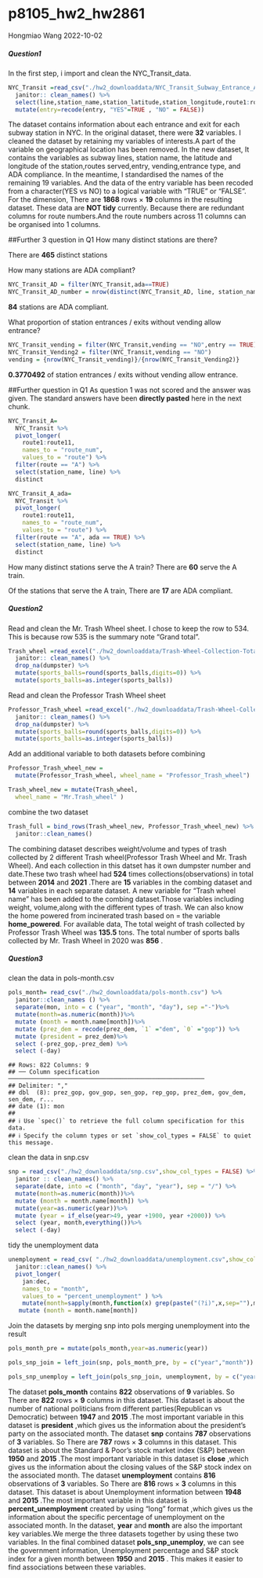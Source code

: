 p8105_hw2_hw2861
================
Hongmiao Wang
2022-10-02

##### Question1

In the first step, i import and clean the NYC_Transit_data.

``` r
NYC_Transit =read_csv("./hw2_downloaddata/NYC_Transit_Subway_Entrance_And_Exit_Data.csv",col_types = cols(Route8 = "c", Route9 = "c", Route10 = "c", Route11 = "c")) %>% 
  janitor:: clean_names() %>% 
  select(line,station_name,station_latitude,station_longitude,route1:route11,entry,vending,entrance_type,ada) %>%
  mutate(entry=recode(entry, "YES"=TRUE , "NO" = FALSE))
```

The dataset contains information about each entrance and exit for each
subway station in NYC. In the original dataset, there were **32**
variables. I cleaned the dataset by retaining my variables of
interests.A part of the variable on geographical location has been
removed. In the new dataset, It contains the variables as subway lines,
station name, the latitude and longitude of the station,routes
served,entry, vending,entrance type, and ADA compliance. In the
meantime, I standardised the names of the remaining 19 variables. And
the data of the entry variable has been recoded from a character(YES vs
NO) to a logical variable with “TRUE” or “FALSE”. For the dimension,
There are **1868** rows × **19** columns in the resulting dataset. These
data are **NOT tidy** currently. Because there are redundant columns for
route numbers.And the route numbers across 11 columns can be organised
into 1 columns.

\##Further 3 question in Q1 How many distinct stations are there?

There are **465** distinct stations

How many stations are ADA compliant?

``` r
NYC_Transit_AD = filter(NYC_Transit,ada==TRUE)
NYC_Transit_AD_number = nrow(distinct(NYC_Transit_AD, line, station_name))
```

**84** stations are ADA compliant.

What proportion of station entrances / exits without vending allow
entrance?

``` r
NYC_Transit_vending = filter(NYC_Transit,vending == "NO",entry == TRUE)
NYC_Transit_Vending2 = filter(NYC_Transit,vending == "NO")
vending = {nrow(NYC_Transit_vending)}/{nrow(NYC_Transit_Vending2)}
```

**0.3770492** of station entrances / exits without vending allow
entrance.

\##Further question in Q1 As question 1 was not scored and the answer
was given. The standard answers have been **directly pasted** here in
the next chunk.

``` r
NYC_Transit_A=
  NYC_Transit %>% 
  pivot_longer(
    route1:route11,
    names_to = "route_num",
    values_to = "route") %>% 
  filter(route == "A") %>% 
  select(station_name, line) %>% 
  distinct

NYC_Transit_A_ada=
  NYC_Transit %>% 
  pivot_longer(
    route1:route11,
    names_to = "route_num",
    values_to = "route") %>% 
  filter(route == "A", ada == TRUE) %>% 
  select(station_name, line) %>% 
  distinct
```

How many distinct stations serve the A train? There are **60** serve the
A train.

Of the stations that serve the A train, There are **17** are ADA
compliant.

##### Question2

Read and clean the Mr. Trash Wheel sheet. I chose to keep the row to
534. This is because row 535 is the summary note “Grand total”.

``` r
Trash_wheel =read_excel("./hw2_downloaddata/Trash-Wheel-Collection-Totals-7-2020-2.xlsx",sheet = "Mr. Trash Wheel", range = "A2:N534",) %>% 
  janitor:: clean_names() %>% 
  drop_na(dumpster) %>% 
  mutate(sports_balls=round(sports_balls,digits=0)) %>% 
  mutate(sports_balls=as.integer(sports_balls))
```

Read and clean the Professor Trash Wheel sheet

``` r
Professor_Trash_wheel =read_excel("./hw2_downloaddata/Trash-Wheel-Collection-Totals-7-2020-2.xlsx",sheet = "Professor Trash Wheel", range = "A2:N116") %>% 
  janitor:: clean_names() %>% 
  drop_na(dumpster) %>% 
  mutate(sports_balls=round(sports_balls,digits=0)) %>% 
  mutate(sports_balls=as.integer(sports_balls))
```

Add an additional variable to both datasets before combining

``` r
Professor_Trash_wheel_new = 
  mutate(Professor_Trash_wheel, wheel_name = "Professor_Trash_wheel")

Trash_wheel_new = mutate(Trash_wheel,
  wheel_name = "Mr.Trash_wheel" )
```

combine the two dataset

``` r
Trash_full = bind_rows(Trash_wheel_new, Professor_Trash_wheel_new) %>%
  janitor::clean_names() 
```

The combining dataset describes weight/volume and types of trash
collected by 2 different Trash wheel(Professor Trash Wheel and Mr. Trash
Wheel). And each collection in this datset has it own dumpster number
and date.These two trash wheel had **524** times
collections(observations) in total between **2014** and **2021** .There
are **15** variables in the combing dataset and **14** variables in each
separate dataset. A new variable for “Trash wheel name” has been added
to the combing dataset.Those variables including weight, volume,along
with the different types of trash. We can also know the home powered
from incinerated trash based on = the variable **home_powered**. For
available data, The total weight of trash collected by Professor Trash
Wheel was **135.5** tons. The total number of sports balls collected by
Mr. Trash Wheel in 2020 was **856** .

##### Question3

clean the data in pols-month.csv

``` r
pols_month= read_csv("./hw2_downloaddata/pols-month.csv") %>% 
  janitor::clean_names () %>% 
  separate(mon, into = c ("year", "month", "day"), sep ="-")%>% 
  mutate(month=as.numeric(month))%>% 
  mutate (month = month.name[month])%>%
  mutate (prez_dem = recode(prez_dem, `1` ="dem", `0` ="gop")) %>% 
  mutate (president = prez_dem)%>% 
  select (-prez_gop,-prez_dem) %>% 
  select (-day)
```

    ## Rows: 822 Columns: 9
    ## ── Column specification ────────────────────────────────────────────────────────
    ## Delimiter: ","
    ## dbl  (8): prez_gop, gov_gop, sen_gop, rep_gop, prez_dem, gov_dem, sen_dem, r...
    ## date (1): mon
    ## 
    ## ℹ Use `spec()` to retrieve the full column specification for this data.
    ## ℹ Specify the column types or set `show_col_types = FALSE` to quiet this message.

clean the data in snp.csv

``` r
snp = read_csv("./hw2_downloaddata/snp.csv",show_col_types = FALSE) %>% 
  janitor :: clean_names() %>% 
  separate(date, into =c ("month", "day", "year"), sep = "/") %>% 
  mutate(month=as.numeric(month))%>% 
  mutate (month = month.name[month]) %>% 
  mutate(year=as.numeric(year))%>% 
  mutate (year = if_else(year>49, year +1900, year +2000)) %>% 
  select (year, month,everything())%>% 
  select (-day) 
```

tidy the unemployment data

``` r
unemployment = read_csv( "./hw2_downloaddata/unemployment.csv",show_col_types = FALSE ) %>% 
  janitor::clean_names() %>% 
  pivot_longer(
    jan:dec,
    names_to = "month",
    values_to = "percent_unemployment" ) %>%
    mutate(month=sapply(month,function(x) grep(paste("(?i)",x,sep=""),month.abb)))%>% 
   mutate (month = month.name[month]) 
```

Join the datasets by merging snp into pols merging unemployment into the
result

``` r
pols_month_pre = mutate(pols_month,year=as.numeric(year))

pols_snp_join = left_join(snp, pols_month_pre, by = c("year","month"))

pols_snp_unemploy = left_join(pols_snp_join, unemployment, by = c("year", "month"))
```

The dataset **pols_month** contains **822** observations of **9**
variables. So There are **822** rows × **9** columns in this dataset.
This dataset is about the number of national politicians from different
parties(Republican vs Democratic) between **1947** and **2015** .The
most important variable in this dataset is **president** ,which gives us
the information about the president’s party on the associated month. The
dataset **snp** contains **787** observations of **3** variables. So
There are **787** rows × **3** columns in this dataset. This dataset is
about the Standard & Poor’s stock market index (S&P) between **1950**
and **2015** .The most important variable in this dataset is **close**
,which gives us the information about the closing values of the S&P
stock index on the associated month. The dataset **unemployment**
contains **816** observations of **3** variables. So There are **816**
rows × **3** columns in this dataset. This dataset is about Unemployment
information between **1948** and **2015** .The most important variable
in this dataset is **percent_unemployment** created by using “long”
format ,which gives us the information about the specific percentage of
unemployment on the associated month. In the dataset, **year** and
**month** are also the important key variables.We merge the three
datasets together by using these two variables. In the final combined
dataset **pols_snp_unemploy**, we can see the government information,
Unemployment percentage and S&P stock index for a given month between
**1950** and **2015** . This makes it easier to find associations
between these variables.
